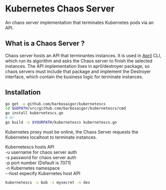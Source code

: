 # Kubernetes Chaos Server  
An chaos server implementation that terminates Kubernetes pods via an API.

## What is a Chaos Server ?
Chaos server hosts an API that terminantes instances. It is used in [April](https://github.com/barbosaigor/april) CLI, which run its algorithm and asks the Chaos server to finish 
the selected instances. The API implementation lives in april/destroyer package, so chaos servers must include that package and
implement the Destroyer interface, which contain the business logic for terminate instances.  

## Installation  
```bash 
go get -u github.com/barbosaigor/kubernetescs  
cd $GOPATH/src/github.com/barbosaigor/kubernetescs/cmd  
go install kubernetescs.go  
# Or  
go build -o $YOURPATH/kubernetescs kubernetescs.go  
```  

Kubernetes proxy must be online, the Chaos Server requests the Kubernetes localhost to terminate instances.  

Kubernetescs hosts API    
-u username for chaos server auth  
-s password for chaos server auth  
-p port number (Default is 7071)  
-n Kubernetes namespace  
--host especify Kubernetes host API  
```bash 
kubernetescs -u bob -s mysecret -n dev
```  
